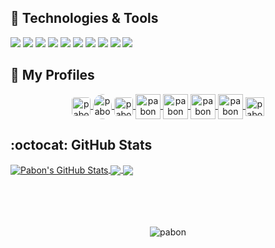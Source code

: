 ## :fork_and_knife: Technologies & Tools
[![](https://img.shields.io/badge/Code-Javascript-informational?style=flat&logo=Javascript&labelColor=17202A&color=1abc9c)][javascript]
[![](https://img.shields.io/badge/Code-Python-informational?style=flat&logo=python&labelColor=17202A&color=1abc9c)][python]
[![](https://img.shields.io/badge/Code-ReactJS-informational?style=flat&logo=React&labelColor=17202A&color=1abc9c)][reactjs]
[![](https://img.shields.io/badge/Code-React_Native-informational?style=flat&logo=React&labelColor=17202A&color=1abc9c)][reactnative]
[![](https://img.shields.io/badge/Code-Ionic-informational?style=flat&logo=Ionic&labelColor=17202A&color=1abc9c)][ionic]
[![](https://img.shields.io/badge/Code-Gatsby-informational?style=flat&logo=Gatsby&logoColor=663399&labelColor=17202A&color=1abc9c)][gatsbyjs]
[![](https://img.shields.io/badge/Shell-Bash-informational?style=flat&logo=GNU-Bash&labelColor=17202A&color=1abc9c)][bash]
[![](https://img.shields.io/badge/Tools-Docker-informational?style=flat&logo=Docker&labelColor=17202A&color=1abc9c)][docker]
[![](https://img.shields.io/badge/Editor-Visual_Studio_Code-informational?style=flat&logo=visual-studio-code&logoColor=007ACC&labelColor=17202A&color=1abc9c)][visualstudio]
[![](https://img.shields.io/badge/Editor-Atom-informational?style=flat&logo=Atom&labelColor=17202A&color=1abc9c)][atom]


## :ghost: My Profiles

<p align="center">

  <a href="https://uhunt.onlinejudge.org/id/370372" target="blank">
    <img align="center" src="https://medfor.eu/sites/default/files/logo_pics/universities/valladolid200.png" alt="pabon" height="30" width="30" style="border-radius: 15%"/>
  </a>

  <a href="https://codeforces.com/profile/Back_To_School" target="blank">
    <img align="center" src="https://cdn.iconscout.com/icon/free/png-256/code-forces-3521352-2944796.png" alt="pabon" height="40" width="30" style="border-radius: 50%"/>
  </a>

  <a href="https://lightoj.com/user/shahnawaz-pabon" target="blank">
    <img align="center" src="https://static.lightoj.com/category-icons/lightoj-logo.png" alt="pabon" height="30" width="30" style="border-radius: 15%"/>
  </a>

  <a href="https://www.hackerrank.com/shahnawaz_pabon" target="blank">
    <img align="center" src="https://upload.wikimedia.org/wikipedia/commons/thumb/6/65/HackerRank_logo.png/768px-HackerRank_logo.png" alt="pabon" height="40" width="40" />
  </a>

  <a href="https://stackoverflow.com/users/6174271/shahnawaz-hossan" target="blank">
    <img align="center" src="https://upload.wikimedia.org/wikipedia/commons/thumb/e/ef/Stack_Overflow_icon.svg/768px-Stack_Overflow_icon.svg.png" alt="pabon" height="40" width="40" />
  </a>

  <a href="https://www.linkedin.com/in/backtoschool/" target="blank">
    <img align="center" src="https://img.icons8.com/color/48/000000/linkedin.png" alt="pabon" height="40" width="40" />
  </a>

  <a href="http://pabonsec.blogspot.com/" target="blank">
    <img align="center" src="https://img.icons8.com/color/48/000000/blogger.png" alt="pabon" height="40" width="40" />
  </a>

  <a href="https://discuss.erpnext.com/u/pabon_cse_12/summary" target="blank">
    <img align="center" src="https://upload.wikimedia.org/wikipedia/commons/thumb/9/95/Erpnext_logo.svg/1200px-Erpnext_logo.svg.png" alt="pabon" height="30" width="30" />
  </a>
</p>

## :octocat: GitHub Stats

<a href="https://github.com/shahnawaz-pabon">
  <img align="center" src="https://github-readme-stats.vercel.app/api?username=shahnawaz-pabon&show_icons=true&include_all_commits=true&line_height=27&count_private=true&title_color=76D7C4&text_color=c9cacc&icon_color=3498DB&bg_color=2c3e50" alt="Pabon's GitHub Stats" />
</a>

<a href="https://github.com/shahnawaz-pabon">
  <img align="center" src="https://github-readme-stats.vercel.app/api/top-langs/?username=shahnawaz-pabon&hide=java,objective-c&title_color=76D7C4&text_color=c9cacc&icon_color=F0DB4F&bg_color=2c3e50" />
</a>

<a href="https://github.com/shahnawaz-pabon/shahnawaz-pabon.github.io">
  <img align="center" src="https://github-readme-stats.vercel.app/api/pin/?username=shahnawaz-pabon&repo=shahnawaz-pabon.github.io&title_color=76D7C4&text_color=c9cacc&icon_color=3498DB&bg_color=2c3e50" />
</a>

<br>
<br>
<br>
<br>
<br>

<p align="center">
  <img src="https://komarev.com/ghpvc/?username=shahnawaz-pabon&color=1abc9c&label=PROFILE+VIEWS&style=flat" alt="pabon" />
</p>

<!-- Definitions -->
[pabon]: https://github.com/shahnawaz-pabon
[javascript]: https://developer.mozilla.org/en-US/docs/Web/JavaScript
[python]: https://www.python.org/
[reactjs]: https://reactjs.org/
[reactnative]: https://reactnative.dev/
[ionic]: https://ionicframework.com/
[gatsbyjs]: https://www.gatsbyjs.org/
[bash]: https://devhints.io/bash
[docker]: https://www.docker.com/
[visualstudio]: https://code.visualstudio.com/
[atom]: https://atom.io/
